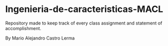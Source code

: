 # Ingenieria-de-caracteristicas-MACL
Repository made to keep track of every class assignment and statement of accomplishment.


By Mario Alejandro Castro Lerma
